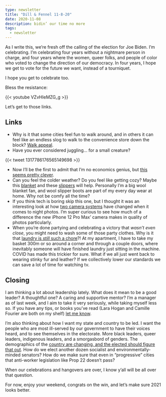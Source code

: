 ```yaml
---
type: newsletter
title: "Dill & Fennel 11-8-20"
date: 2020-11-08
description: bidin’ our time no more
tags:
  - newsletter
---
```


As I write this, we’re fresh off the calling of the election for Joe Biden. I’m celebrating. I’m celebrating four years without a nightmare person in charge, and four years where the women, queer folks, and people of color who voted to change the direction of our democracy. In four years, I hope we get to vote for the future we want, instead of a tourniquet.

I hope you get to celebrate too.

Bless the resistance:

{{< youtube VZvHIeMZG_g >}}

Let’s get to those links.

## Links

- Why is it that some cities feel fun to walk around, and in others it can feel like an endless slog to walk to the convenience store down the block? [Walk appeal](http://www.originalgreen.org/blog/2012/walk-appeal.html). 
- Have you ever considered juggling... for a small creature?

{{< tweet 1317786176565149698 >}}

- Now I’ll be the first to admit that I’m no economics genius, but [this seems pretty clever](https://www.jasonhickel.org/blog/2020/9/10/degrowth-and-mmt-a-thought-experiment). 
- Can you feel the colder weather? Do you feel like getting cozy? Maybe this [blanket](https://snowpeak.com/products/takibi-blanket) and these [slippers](https://huckberry.com/store/greys/category/p/60830-the-outdoor-slipper-boot) will help. Personally I’m a big wool blanket fan, and wool slipper boots are part of my every day wear at home. Why not be comfy all the time?
- If you think tech is boring skip this one, but I thought it was an interesting look at how [two camera systems](https://www.inputmag.com/reviews/pixel-5-vs-iphone-12-which-camera-phone-shoots-better-night-photos) have changed when it comes to night photos. I’m super curious to see how much of a difference the new iPhone 12 Pro Max’ camera makes in quality of photos particularly.
- When you’re done partying and celebrating a victory that _wasn’t even close_, you might need to wash some of those party clothes. Why is it that [laundry is _still_ such a chore](https://www.vox.com/the-goods/21523419/laundry-hate-chore-washing-machine)?! At my apartment, I have to take my basket 300m or so around a corner and through a couple doors, where inevitably someone will have finished laundry just sitting in the machine. COVID has made this trickier for sure. What if we all just went back to wearing stinky fur and leather? If we collectively lower our standards we can save a lot of time for watching tv.

## Closing

I am thinking a lot about leadership lately. What does it mean to be a good leader? A thoughtful one? A caring and supportive mentor? I’m a manager as of last week, and I aim to take it very seriously, while taking myself less so. If you have any tips, or books you’ve read (Lara Hogan and Camille Fourier are both on my shelf) [let me know](mailto:newlsetter@brookshelley.com).

I’m also thinking about how I want my state and country to be led. I want the people who are most ill-served by our government to have their voices heard, and to see themselves in the electorate. More black leaders, queer leaders, indigenous leaders, and a smorgasbord of genders. The demographics of the [country are changing, and the elected should figure that out](https://www.chicagoreader.com/chicago/election-demographics-race-trump-clinton/Content?oid=24192623). How do we elect another dozen socialist and environmentally-minded senators? How do we make sure that even in “progressive” cities that anti-worker legislation like Prop 22 doesn’t pass?

When our celebrations and hangovers are over, I know y’all will be all over that question.

For now, enjoy your weekend, congrats on the win, and let’s make sure 2021 looks better.